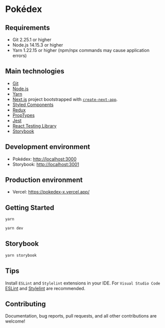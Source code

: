 # Pokédex

## Requirements

- Git 2.25.1 or higher
- Node.js 14.15.3 or higher
- Yarn 1.22.15 or higher (npm/npx commands may cause application errors)

## Main technologies

- [Git](https://git-scm.com/)
- [Node.js](https://nodejs.org/)
- [Yarn](https://yarnpkg.com/)
- [Next.js](https://nextjs.org/) project bootstrapped with [`create-next-app`](https://github.com/vercel/next.js/tree/canary/packages/create-next-app).
- [Styled Components](https://styled-components.com/)
- [Redux](https://redux.js.org/)
- [PropTypes](https://reactjs.org/docs/typechecking-with-proptypes.html)
- [Jest](https://jestjs.io/)
- [React Testing Library](https://testing-library.com/docs/react-testing-library/intro/)
- [Storybook](https://storybook.js.org/)

## Development environment

- Pokédex: <http://localhost:3000>
- Storybook: <http://localhost:3001>

## Production environment

- Vercel: <https://pokedex-x.vercel.app/>

## Getting Started

```bash
yarn
```

```bash
yarn dev
```
## Storybook

```bash
yarn storybook
```
## Tips

Install `ESLint` and `Stylelint` extensions in your IDE. For `Visual Studio Code` [ESLint](https://marketplace.visualstudio.com/items?itemName=dbaeumer.vscode-eslint) and [Stylelint](https://marketplace.visualstudio.com/items?itemName=stylelint.vscode-stylelint) are recommended.

## Contributing

Documentation, bug reports, pull requests, and all other contributions are welcome!
